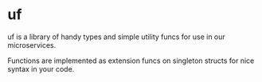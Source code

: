 # uf

uf is a library of handy types and simple utility funcs for use in our microservices. 

Functions are implemented as extension funcs on singleton structs for nice syntax in your code.